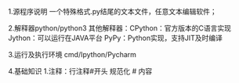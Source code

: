 1.源程序说明
  一个特殊格式.py结尾的文本文件，任意文本编辑软件；

2.解释器python/python3
  其他解释器：CPython：官方版本的C语言实现
            Jython：可以运行在JAVA平台
            PyPy：Python实现，支持JIT及时编译

3.运行及执行环境
 cmd/Ipython/Pycharm

4.基础知识
  1.注释：行注释#开头 规范化 # 内容

